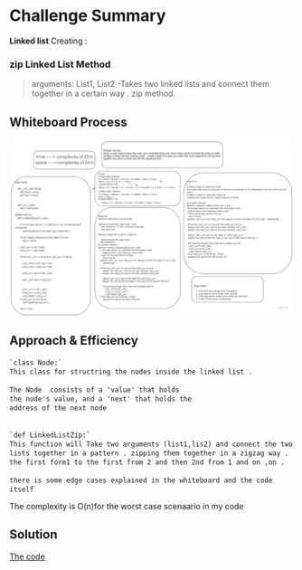 # Challenge Summary
 **Linked list**
 Creating :
### zip Linked List Method 
>arguments: List1, List2
-Takes two linked lists and connect them together in a certain way . zip method.



## Whiteboard Process
![Whiteboard](./ZippedList.jpg)

## Approach & Efficiency
    `class Node:`
    This class for structring the nodes inside the linked list .

    The Node  consists of a 'value' that holds 
    the node's value, and a 'next' that holds the 
    address of the next node

        
    `def LinkedListZip:`
    This function will Take two arguments (list1,lis2) and connect the two lists together in a pattern . zipping them together in a zigzag way . 
    the first form1 to the first from 2 and then 2nd from 1 and on ,on . 

    there is some edge cases explained in the whiteboard and the code itself
    
    

The complexity is O(n)for the worst case scenaario in my code
           

## Solution
[The code](./Linked_List_Zipped.py)
